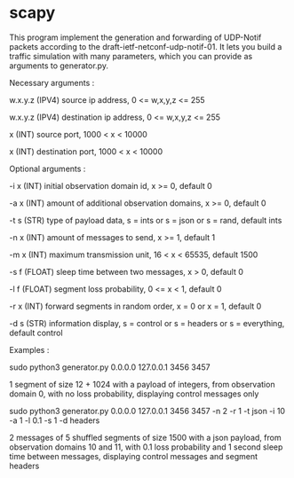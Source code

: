 # scapy

This program implement the generation and forwarding of UDP-Notif packets according to the draft-ietf-netconf-udp-notif-01. It lets you build a traffic simulation with many parameters, which you can provide as arguments to generator.py.

Necessary arguments :

w.x.y.z (IPV4) source ip address, 0 <= w,x,y,z <= 255

w.x.y.z (IPV4) destination ip address, 0 <= w,x,y,z <= 255

x (INT) source port, 1000 < x < 10000

x (INT) destination port, 1000 < x < 10000


Optional arguments :

-i x (INT) initial observation domain id, x >= 0, default 0

-a x (INT) amount of additional observation domains, x >= 0, default 0

-t s (STR) type of payload data, s = ints or s = json or s = rand, default ints

-n x (INT) amount of messages to send, x >= 1, default 1

-m x (INT) maximum transmission unit, 16 < x < 65535, default 1500

-s f (FLOAT) sleep time between two messages, x > 0, default 0

-l f (FLOAT) segment loss probability, 0 <= x < 1, default 0

-r x (INT) forward segments in random order, x = 0 or x = 1, default 0

-d s (STR) information display, s = control or s = headers or s = everything, default control

Examples :

sudo python3 generator.py 0.0.0.0 127.0.0.1 3456 3457

1 segment of size 12 + 1024 with a payload of integers, from observation domain 0, with no loss probability, displaying control messages only

sudo python3 generator.py 0.0.0.0 127.0.0.1 3456 3457 -n 2 -r 1 -t json -i 10 -a 1 -l 0.1 -s 1 -d headers

2 messages of 5 shuffled segments of size 1500 with a json payload, from observation domains 10 and 11, with 0.1 loss probability and 1 second sleep time between messages, displaying control messages and segment headers
